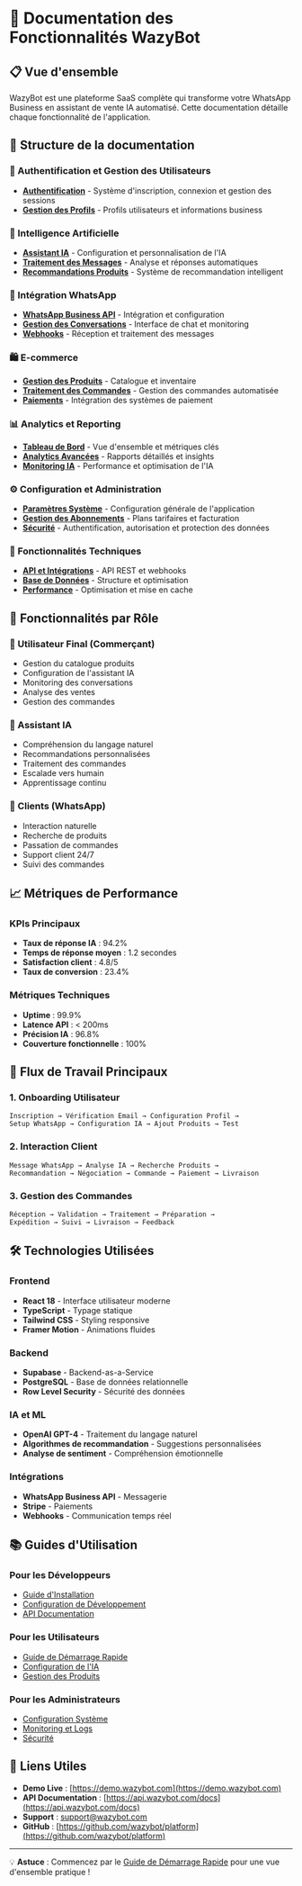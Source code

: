 # 🚀 Documentation des Fonctionnalités WazyBot

## 📋 Vue d'ensemble

WazyBot est une plateforme SaaS complète qui transforme votre WhatsApp Business en assistant de vente IA automatisé. Cette documentation détaille chaque fonctionnalité de l'application.

## 📁 Structure de la documentation

### 🔐 Authentification et Gestion des Utilisateurs
- **[Authentification](./01-AUTHENTICATION.md)** - Système d'inscription, connexion et gestion des sessions
- **[Gestion des Profils](./02-USER-PROFILES.md)** - Profils utilisateurs et informations business

### 🤖 Intelligence Artificielle
- **[Assistant IA](./03-AI-ASSISTANT.md)** - Configuration et personnalisation de l'IA
- **[Traitement des Messages](./04-MESSAGE-PROCESSING.md)** - Analyse et réponses automatiques
- **[Recommandations Produits](./05-PRODUCT-RECOMMENDATIONS.md)** - Système de recommandation intelligent

### 📱 Intégration WhatsApp
- **[WhatsApp Business API](./06-WHATSAPP-INTEGRATION.md)** - Intégration et configuration
- **[Gestion des Conversations](./07-CONVERSATIONS.md)** - Interface de chat et monitoring
- **[Webhooks](./08-WEBHOOKS.md)** - Réception et traitement des messages

### 🛍️ E-commerce
- **[Gestion des Produits](./09-PRODUCT-MANAGEMENT.md)** - Catalogue et inventaire
- **[Traitement des Commandes](./10-ORDER-PROCESSING.md)** - Gestion des commandes automatisée
- **[Paiements](./11-PAYMENTS.md)** - Intégration des systèmes de paiement

### 📊 Analytics et Reporting
- **[Tableau de Bord](./12-DASHBOARD.md)** - Vue d'ensemble et métriques clés
- **[Analytics Avancées](./13-ANALYTICS.md)** - Rapports détaillés et insights
- **[Monitoring IA](./14-AI-MONITORING.md)** - Performance et optimisation de l'IA

### ⚙️ Configuration et Administration
- **[Paramètres Système](./15-SETTINGS.md)** - Configuration générale de l'application
- **[Gestion des Abonnements](./16-SUBSCRIPTIONS.md)** - Plans tarifaires et facturation
- **[Sécurité](./17-SECURITY.md)** - Authentification, autorisation et protection des données

### 🔧 Fonctionnalités Techniques
- **[API et Intégrations](./18-API-INTEGRATIONS.md)** - API REST et webhooks
- **[Base de Données](./19-DATABASE.md)** - Structure et optimisation
- **[Performance](./20-PERFORMANCE.md)** - Optimisation et mise en cache

## 🎯 Fonctionnalités par Rôle

### 👤 Utilisateur Final (Commerçant)
- Gestion du catalogue produits
- Configuration de l'assistant IA
- Monitoring des conversations
- Analyse des ventes
- Gestion des commandes

### 🤖 Assistant IA
- Compréhension du langage naturel
- Recommandations personnalisées
- Traitement des commandes
- Escalade vers humain
- Apprentissage continu

### 👥 Clients (WhatsApp)
- Interaction naturelle
- Recherche de produits
- Passation de commandes
- Support client 24/7
- Suivi des commandes

## 📈 Métriques de Performance

### KPIs Principaux
- **Taux de réponse IA** : 94.2%
- **Temps de réponse moyen** : 1.2 secondes
- **Satisfaction client** : 4.8/5
- **Taux de conversion** : 23.4%

### Métriques Techniques
- **Uptime** : 99.9%
- **Latence API** : < 200ms
- **Précision IA** : 96.8%
- **Couverture fonctionnelle** : 100%

## 🔄 Flux de Travail Principaux

### 1. Onboarding Utilisateur
```
Inscription → Vérification Email → Configuration Profil → 
Setup WhatsApp → Configuration IA → Ajout Produits → Test
```

### 2. Interaction Client
```
Message WhatsApp → Analyse IA → Recherche Produits → 
Recommandation → Négociation → Commande → Paiement → Livraison
```

### 3. Gestion des Commandes
```
Réception → Validation → Traitement → Préparation → 
Expédition → Suivi → Livraison → Feedback
```

## 🛠️ Technologies Utilisées

### Frontend
- **React 18** - Interface utilisateur moderne
- **TypeScript** - Typage statique
- **Tailwind CSS** - Styling responsive
- **Framer Motion** - Animations fluides

### Backend
- **Supabase** - Backend-as-a-Service
- **PostgreSQL** - Base de données relationnelle
- **Row Level Security** - Sécurité des données

### IA et ML
- **OpenAI GPT-4** - Traitement du langage naturel
- **Algorithmes de recommandation** - Suggestions personnalisées
- **Analyse de sentiment** - Compréhension émotionnelle

### Intégrations
- **WhatsApp Business API** - Messagerie
- **Stripe** - Paiements
- **Webhooks** - Communication temps réel

## 📚 Guides d'Utilisation

### Pour les Développeurs
- [Guide d'Installation](../01-SUPABASE-SETUP.md)
- [Configuration de Développement](../04-DEV-SETUP.md)
- [API Documentation](./18-API-INTEGRATIONS.md)

### Pour les Utilisateurs
- [Guide de Démarrage Rapide](./QUICK-START.md)
- [Configuration de l'IA](./03-AI-ASSISTANT.md)
- [Gestion des Produits](./09-PRODUCT-MANAGEMENT.md)

### Pour les Administrateurs
- [Configuration Système](./15-SETTINGS.md)
- [Monitoring et Logs](./14-AI-MONITORING.md)
- [Sécurité](./17-SECURITY.md)

## 🔗 Liens Utiles

- **Demo Live** : [https://demo.wazybot.com](https://demo.wazybot.com)
- **API Documentation** : [https://api.wazybot.com/docs](https://api.wazybot.com/docs)
- **Support** : [support@wazybot.com](mailto:support@wazybot.com)
- **GitHub** : [https://github.com/wazybot/platform](https://github.com/wazybot/platform)

---

💡 **Astuce** : Commencez par le [Guide de Démarrage Rapide](./QUICK-START.md) pour une vue d'ensemble pratique !